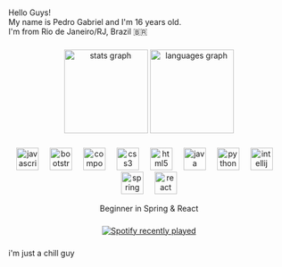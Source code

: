 ###

<p align="left">Hello Guys!<br>My name is Pedro Gabriel and I'm 16 years old.<br>I'm from Rio de Janeiro/RJ, Brazil 🇧🇷</p>

###

<div align="center">
  <img src="https://github-readme-stats.vercel.app/api?username=imPepoDev&hide_title=false&hide_rank=false&show_icons=true&include_all_commits=true&count_private=true&disable_animations=false&theme=dracula&locale=en&hide_border=false&order=1" height="150" alt="stats graph"  />
  <img src="https://github-readme-stats.vercel.app/api/top-langs?username=imPepoDev&locale=en&hide_title=false&layout=compact&card_width=320&langs_count=5&theme=dracula&hide_border=false&order=2" height="150" alt="languages graph"  />
</div>

###

 <!-- <img src="https://raw.githubusercontent.com/imPepoDev/imPepoDev/output/snake.svg" alt="Snake animation" /> -->
 <!-- ![Snake animation](https://github.com/imPepoDev/imPepoDev/blob/output/snake.svg) -->

###

<div align="center">
  <img src="https://cdn.jsdelivr.net/gh/devicons/devicon/icons/javascript/javascript-original.svg" height="40" alt="javascript logo"  />
  <img width="12" />
  <img src="https://cdn.jsdelivr.net/gh/devicons/devicon/icons/bootstrap/bootstrap-original.svg" height="40" alt="bootstrap logo"  />
  <img width="12" />
  <img src="https://cdn.jsdelivr.net/gh/devicons/devicon/icons/composer/composer-original.svg" height="40" alt="composer logo"  />
  <img width="12" />
  <img src="https://cdn.jsdelivr.net/gh/devicons/devicon/icons/css3/css3-original.svg" height="40" alt="css3 logo"  />
  <img width="12" />
  <img src="https://cdn.jsdelivr.net/gh/devicons/devicon/icons/html5/html5-original.svg" height="40" alt="html5 logo"  />
  <img width="12" />
  <img src="https://cdn.jsdelivr.net/gh/devicons/devicon/icons/java/java-original.svg" height="40" alt="java logo"  />
  <img width="12" />
  <img src="https://cdn.jsdelivr.net/gh/devicons/devicon/icons/python/python-original.svg" height="40" alt="python logo"  />
  <img width="12" />
  <img src="https://cdn.jsdelivr.net/gh/devicons/devicon/icons/intellij/intellij-original.svg" height="40" alt="intellij logo"  />
  <img width="12" />
  <img src="https://cdn.jsdelivr.net/gh/devicons/devicon/icons/spring/spring-original.svg" height="40" alt="spring logo"  />
  <img width="12" />
  <img src="https://cdn.jsdelivr.net/gh/devicons/devicon/icons/react/react-original.svg" height="40" alt="react logo"  />
</div>

<div align="center">
  <p align="center">Beginner in Spring & React</p>
</div>

###

<div align="center">
  <a href="https://open.spotify.com/user/31wzomk4nd6sucd3j2b7oyaiukiy">
    <img src="https://spotify-recently-played-readme.vercel.app/api?user=31wzomk4nd6sucd3j2b7oyaiukiy&count=5" alt="Spotify recently played"  />
  </a>
</div>

###

<p align="left">i'm just a chill guy</p>

###

